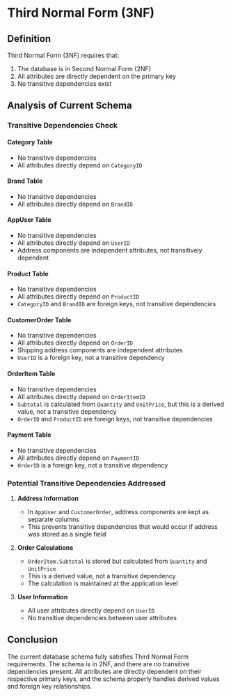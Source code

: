 # Third Normal Form (3NF)

## Definition
Third Normal Form (3NF) requires that:
1. The database is in Second Normal Form (2NF)
2. All attributes are directly dependent on the primary key
3. No transitive dependencies exist

## Analysis of Current Schema

### Transitive Dependencies Check

#### Category Table
- No transitive dependencies
- All attributes directly depend on `CategoryID`

#### Brand Table
- No transitive dependencies
- All attributes directly depend on `BrandID`

#### AppUser Table
- No transitive dependencies
- All attributes directly depend on `UserID`
- Address components are independent attributes, not transitively dependent

#### Product Table
- No transitive dependencies
- All attributes directly depend on `ProductID`
- `CategoryID` and `BrandID` are foreign keys, not transitive dependencies

#### CustomerOrder Table
- No transitive dependencies
- All attributes directly depend on `OrderID`
- Shipping address components are independent attributes
- `UserID` is a foreign key, not a transitive dependency

#### OrderItem Table
- No transitive dependencies
- All attributes directly depend on `OrderItemID`
- `Subtotal` is calculated from `Quantity` and `UnitPrice`, but this is a derived value, not a transitive dependency
- `OrderID` and `ProductID` are foreign keys, not transitive dependencies

#### Payment Table
- No transitive dependencies
- All attributes directly depend on `PaymentID`
- `OrderID` is a foreign key, not a transitive dependency

### Potential Transitive Dependencies Addressed

1. **Address Information**
   - In `AppUser` and `CustomerOrder`, address components are kept as separate columns
   - This prevents transitive dependencies that would occur if address was stored as a single field

2. **Order Calculations**
   - `OrderItem.Subtotal` is stored but calculated from `Quantity` and `UnitPrice`
   - This is a derived value, not a transitive dependency
   - The calculation is maintained at the application level

3. **User Information**
   - All user attributes directly depend on `UserID`
   - No transitive dependencies between user attributes

## Conclusion
The current database schema fully satisfies Third Normal Form requirements. The schema is in 2NF, and there are no transitive dependencies present. All attributes are directly dependent on their respective primary keys, and the schema properly handles derived values and foreign key relationships.

